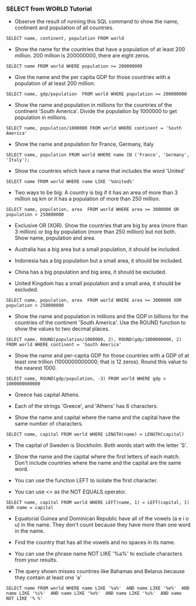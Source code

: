 ### SELECT from WORLD Tutorial

- Observe the result of running this SQL command to show the name, continent and population of all countries.

`SELECT name, continent, population FROM world`

- Show the name for the countries that have a population of at least 200 million. 200 million is 200000000, there are eight zeros.

`SELECT name FROM world
WHERE population >= 200000000`

- Give the name and the per capita GDP for those countries with a population of at least 200 million.

`SELECT name, gdp/population 
FROM world
WHERE population >= 200000000`

- Show the name and population in millions for the countries of the continent 'South America'. Divide the population by 1000000 to get population in millions.

` SELECT name, population/1000000
FROM world
WHERE continent = 'South America' `

- Show the name and population for France, Germany, Italy

` SELECT name, population
FROM world
WHERE name IN ('France', 'Germany', 'Italy'); `

- Show the countries which have a name that includes the word 'United'

`SELECT name
FROM world
WHERE name LIKE '%United%'`

- Two ways to be big: A country is big if it has an area of more than 3 million sq km or it has a population of more than 250 million.

`SELECT name, population, area 
FROM world
WHERE area >= 3000000 OR population > 250000000 `

- Exclusive OR (XOR). Show the countries that are big by area (more than 3 million) or big by population (more than 250 million) but not both. Show name, population and area.

- Australia has a big area but a small population, it should be included.
- Indonesia has a big population but a small area, it should be included.
- China has a big population and big area, it should be excluded.
- United Kingdom has a small population and a small area, it should be excluded.

`SELECT name, population, area 
FROM world
WHERE area >= 3000000 XOR population > 250000000` 

- Show the name and population in millions and the GDP in billions for the countries of the continent 'South America'. Use the ROUND function to show the values to two decimal places.

` SELECT name, ROUND(population/1000000, 2), ROUND(gdp/1000000000, 2)
FROM world
WHERE continent = 'South America' ` 

- Show the name and per-capita GDP for those countries with a GDP of at least one trillion (1000000000000; that is 12 zeros). Round this value to the nearest 1000.

` SELECT name, ROUND(gdp/population, -3)
FROM world
WHERE gdp > 1000000000000 `

- Greece has capital Athens.

- Each of the strings 'Greece', and 'Athens' has 6 characters.

- Show the name and capital where the name and the capital have the same number of characters.

`SELECT name, capital
FROM world
WHERE LENGTH(name) = LENGTH(capital)`

- The capital of Sweden is Stockholm. Both words start with the letter 'S'.

- Show the name and the capital where the first letters of each match. Don't include countries where the name and the capital are the same word.
- You can use the function LEFT to isolate the first character.
- You can use <> as the NOT EQUALS operator.

`SELECT name, capital
FROM world
WHERE LEFT(name, 1) = LEFT(capital, 1) XOR name = capital` 

- Equatorial Guinea and Dominican Republic have all of the vowels (a e i o u) in the name. They don't count because they have more than one word in the name.

- Find the country that has all the vowels and no spaces in its name.

- You can use the phrase name NOT LIKE '%a%' to exclude characters from your results.
- The query shown misses countries like Bahamas and Belarus because they contain at least one 'a'

`SELECT name
FROM world
WHERE name LIKE '%a%' 
AND name LIKE '%e%' 
AND name LIKE '%i%' 
AND name LIKE '%o%' 
AND name LIKE '%u%' 
AND name NOT LIKE '% %'`

